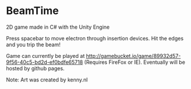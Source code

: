 # BeamTime
2D game made in C# with the Unity Engine

Press spacebar to move electron through insertion devices. Hit the edges and you trip the beam!

Game can currently be played at http://gamebucket.io/game/89932d57-9f56-40c5-bd2d-ef0bdfe65718 (Requires FireFox or IE). 
Eventually will be hosted by github pages.

Note: Art was created by kenny.nl 
